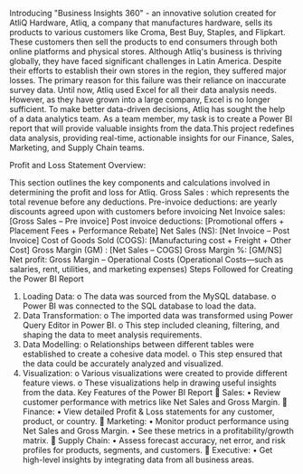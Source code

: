 Introducing "Business Insights 360" - an innovative solution created for AtliQ Hardware, Atliq, a company that manufactures hardware, sells its products to various customers like Croma, Best Buy, Staples, and Flipkart. These customers then sell the products to end consumers through both online platforms and physical stores. Although Atliq's business is thriving globally, they have faced significant challenges in Latin America. Despite their efforts to establish their own stores in the region, they suffered major losses. The primary reason for this failure was their reliance on inaccurate survey data. Until now, Atliq used Excel for all their data analysis needs. However, as they have grown into a large company, Excel is no longer sufficient. To make better data-driven decisions, Atliq has sought the help of a data analytics team. As a team member, my task is to create a Power BI report that will provide valuable insights from the data.This project redefines data analysis, providing real-time, actionable insights for our Finance, Sales, Marketing, and Supply Chain teams.

Profit and Loss Statement Overview:

This section outlines the key components and calculations involved in determining the profit and loss for Atliq. 
Gross Sales : which represents the total revenue before any deductions.
Pre-invoice deductions: are yearly discounts agreed upon with customers before invoicing
Net Invoice sales: [Gross Sales – Pre invoice] 
Post invoice deductions: [Promotional offers + Placement Fees + Performance Rebate] 
Net Sales (NS): [Net Invoice – Post Invoice] 
Cost of Goods Sold (COGS): [Manufacturing cost + Freight + Other Cost] 
Gross Margin (GM) : [Net Sales – COGS] 
Gross Margin %: [GM/NS]
Net profit: Gross Margin – Operational Costs (Operational Costs—such as salaries, rent, utilities, and marketing expenses)
Steps Followed for Creating the Power BI Report
1.	Loading Data:
o	The data was sourced from the MySQL database.
o	Power BI was connected to the SQL database to load the data.
2.	Data Transformation:
o	The imported data was transformed using Power Query Editor in Power BI.
o	This step included cleaning, filtering, and shaping the data to meet analysis requirements.
3.	Data Modelling:
o	Relationships between different tables were established to create a cohesive data model.
o	This step ensured that the data could be accurately analyzed and visualized.
4.	Visualization:
o	Various visualizations were created to provide different feature views.
o	These visualizations help in drawing useful insights from the data.
Key Features of the Power BI Report
🔹 Sales:
•	Review customer performance with metrics like Net Sales and Gross Margin.
🔹 Finance:
•	View detailed Profit & Loss statements for any customer, product, or country.
🔹 Marketing:
•	Monitor product performance using Net Sales and Gross Margin.
•	See these metrics in a profitability/growth matrix.
🔹 Supply Chain:
•	Assess forecast accuracy, net error, and risk profiles for products, segments, and customers.
🔹 Executive:
•	Get high-level insights by integrating data from all business areas.
